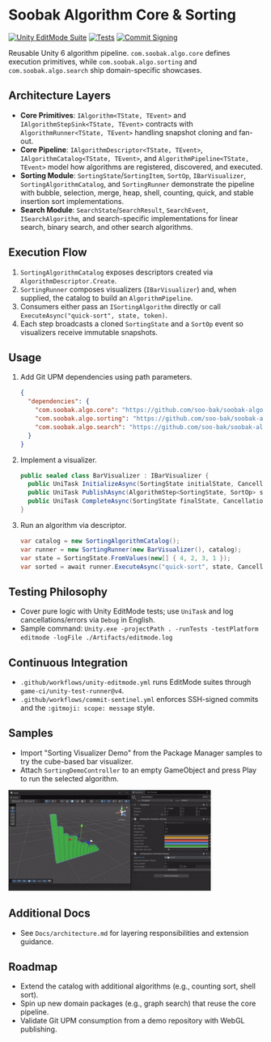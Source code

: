 ﻿# Soobak Algorithm Core & Sorting
[![Unity EditMode Suite](https://github.com/soo-bak/soobak-algo-core/actions/workflows/unity-editmode.yml/badge.svg)](https://github.com/soo-bak/soobak-algo-core/actions/workflows/unity-editmode.yml)
[![Tests](https://img.shields.io/endpoint?url=https://gist.githubusercontent.com/soo-bak/21437d3f33ae019a0b58a88a2bf90c56/raw/sorting-algo-core-coverage.json)](https://gist.github.com/soo-bak/21437d3f33ae019a0b58a88a2bf90c56)
[![Commit Signing](https://img.shields.io/badge/commits%20signed-verified-brightgreen)](https://github.com/soo-bak/soobak-algo-core/commits)


Reusable Unity 6 algorithm pipeline. `com.soobak.algo.core` defines execution primitives, while `com.soobak.algo.sorting` and `com.soobak.algo.search` ship domain-specific showcases.

## Architecture Layers
- **Core Primitives**: `IAlgorithm<TState, TEvent>` and `IAlgorithmStepSink<TState, TEvent>` contracts with `AlgorithmRunner<TState, TEvent>` handling snapshot cloning and fan-out.
- **Core Pipeline**: `IAlgorithmDescriptor<TState, TEvent>`, `IAlgorithmCatalog<TState, TEvent>`, and `AlgorithmPipeline<TState, TEvent>` model how algorithms are registered, discovered, and executed.
- **Sorting Module**: `SortingState`/`SortingItem`, `SortOp`, `IBarVisualizer`, `SortingAlgorithmCatalog`, and `SortingRunner` demonstrate the pipeline with bubble, selection, merge, heap, shell, counting, quick, and stable insertion sort implementations.
- **Search Module**: `SearchState`/`SearchResult`, `SearchEvent`, `ISearchAlgorithm`, and search-specific implementations for linear search, binary search, and other search algorithms.

## Execution Flow
1. `SortingAlgorithmCatalog` exposes descriptors created via `AlgorithmDescriptor.Create`.
2. `SortingRunner` composes visualizers (`IBarVisualizer`) and, when supplied, the catalog to build an `AlgorithmPipeline`.
3. Consumers either pass an `ISortingAlgorithm` directly or call `ExecuteAsync("quick-sort", state, token)`.
4. Each step broadcasts a cloned `SortingState` and a `SortOp` event so visualizers receive immutable snapshots.

## Usage
1. Add Git UPM dependencies using path parameters.
   ```json
   {
     "dependencies": {
       "com.soobak.algo.core": "https://github.com/soo-bak/soobak-algo-core.git?path=Packages/com.soobak.algo.core",
       "com.soobak.algo.sorting": "https://github.com/soo-bak/soobak-algo-core.git?path=Packages/com.soobak.algo.sorting",
       "com.soobak.algo.search": "https://github.com/soo-bak/soobak-algo-core.git?path=Packages/com.soobak.algo.search"
     }
   }
   ```
2. Implement a visualizer.
   ```csharp
   public sealed class BarVisualizer : IBarVisualizer {
     public UniTask InitializeAsync(SortingState initialState, CancellationToken token) => UniTask.CompletedTask;
     public UniTask PublishAsync(AlgorithmStep<SortingState, SortOp> step, CancellationToken token) => UniTask.CompletedTask;
     public UniTask CompleteAsync(SortingState finalState, CancellationToken token) => UniTask.CompletedTask;
   }
   ```
3. Run an algorithm via descriptor.
   ```csharp
   var catalog = new SortingAlgorithmCatalog();
   var runner = new SortingRunner(new BarVisualizer(), catalog);
   var state = SortingState.FromValues(new[] { 4, 2, 3, 1 });
   var sorted = await runner.ExecuteAsync("quick-sort", state, CancellationToken.None);
   ```

## Testing Philosophy
- Cover pure logic with Unity EditMode tests; use `UniTask` and log cancellations/errors via `Debug` in English.
- Sample command: `Unity.exe -projectPath . -runTests -testPlatform editmode -logFile ./Artifacts/editmode.log`

## Continuous Integration
- `.github/workflows/unity-editmode.yml` runs EditMode suites through `game-ci/unity-test-runner@v4`.
- `.github/workflows/commit-sentinel.yml` enforces SSH-signed commits and the `:gitmoji: scope: message` style.

## Samples
- Import "Sorting Visualizer Demo" from the Package Manager samples to try the cube-based bar visualizer.
- Attach `SortingDemoController` to an empty GameObject and press Play to run the selected algorithm.


![Sorting demo preview](Docs/images/sorting-demo.gif)
## Additional Docs
- See `Docs/architecture.md` for layering responsibilities and extension guidance.

## Roadmap
- Extend the catalog with additional algorithms (e.g., counting sort, shell sort).
- Spin up new domain packages (e.g., graph search) that reuse the core pipeline.
- Validate Git UPM consumption from a demo repository with WebGL publishing.
